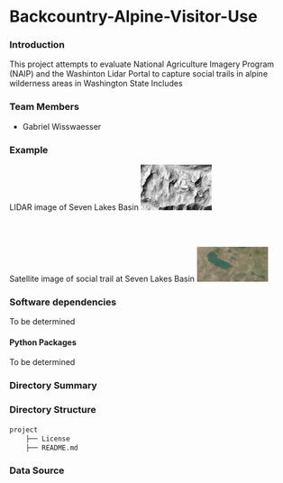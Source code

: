 # Backcountry-Alpine-Visitor-Use

### Introduction

This project attempts to evaluate National Agriculture Imagery Program (NAIP) and the Washinton Lidar Portal to capture social trails in alpine wilderness areas in Washington State
Includes

### Team Members

* Gabriel Wisswaesser

### Example
LIDAR image of Seven Lakes Basin
<img src="lidar.png" width=25% height=25%>

<br>
<br>

Satellite image of social trail at Seven Lakes Basin
<img src="satellite.png" width=25% height=25%>


### Software dependencies

To be determined

#### Python Packages

To be determined

### Directory Summary

### Directory Structure


```
project
    ├── License
    ├── README.md

```

### Data Source

